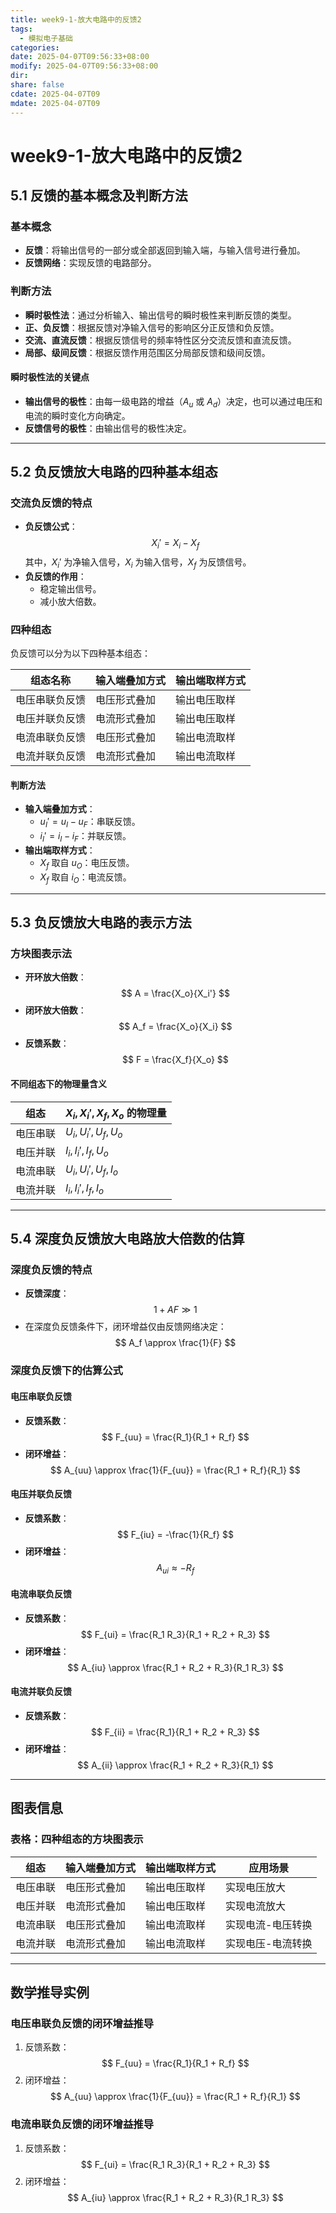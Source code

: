 ```yaml
---
title: week9-1-放大电路中的反馈2
tags:
  - 模拟电子基础
categories: 
date: 2025-04-07T09:56:33+08:00
modify: 2025-04-07T09:56:33+08:00
dir: 
share: false
cdate: 2025-04-07T09
mdate: 2025-04-07T09
---
```

# week9-1-放大电路中的反馈2

## 5.1 反馈的基本概念及判断方法

### 基本概念
- **反馈**：将输出信号的一部分或全部返回到输入端，与输入信号进行叠加。
- **反馈网络**：实现反馈的电路部分。

### 判断方法
- **瞬时极性法**：通过分析输入、输出信号的瞬时极性来判断反馈的类型。
- **正、负反馈**：根据反馈对净输入信号的影响区分正反馈和负反馈。
- **交流、直流反馈**：根据反馈信号的频率特性区分交流反馈和直流反馈。
- **局部、级间反馈**：根据反馈作用范围区分局部反馈和级间反馈。

#### 瞬时极性法的关键点
- **输出信号的极性**：由每一级电路的增益（$A_u$ 或 $A_d$）决定，也可以通过电压和电流的瞬时变化方向确定。
- **反馈信号的极性**：由输出信号的极性决定。

---

## 5.2 负反馈放大电路的四种基本组态

### 交流负反馈的特点
- **负反馈公式**：
  $$
  X_i' = X_i - X_f
  $$
  其中，$X_i'$ 为净输入信号，$X_i$ 为输入信号，$X_f$ 为反馈信号。
- **负反馈的作用**：
  - 稳定输出信号。
  - 减小放大倍数。

### 四种组态
负反馈可以分为以下四种基本组态：

| 组态名称        | 输入端叠加方式   | 输出端取样方式 |
|-----------------|------------------|----------------|
| 电压串联负反馈 | 电压形式叠加     | 输出电压取样   |
| 电压并联负反馈 | 电流形式叠加     | 输出电压取样   |
| 电流串联负反馈 | 电压形式叠加     | 输出电流取样   |
| 电流并联负反馈 | 电流形式叠加     | 输出电流取样   |

#### 判断方法
- **输入端叠加方式**：
  - $u_I' = u_I - u_F$：串联反馈。
  - $i_I' = i_I - i_F$：并联反馈。
- **输出端取样方式**：
  - $X_f$ 取自 $u_O$：电压反馈。
  - $X_f$ 取自 $i_O$：电流反馈。

---

## 5.3 负反馈放大电路的表示方法

### 方块图表示法
- **开环放大倍数**：
  $$
  A = \frac{X_o}{X_i'}
  $$
- **闭环放大倍数**：
  $$
  A_f = \frac{X_o}{X_i}
  $$
- **反馈系数**：
  $$
  F = \frac{X_f}{X_o}
  $$

#### 不同组态下的物理量含义
| 组态          | $X_i, X_i', X_f, X_o$ 的物理量 |
|---------------|--------------------------------|
| 电压串联      | $U_i, U_i', U_f, U_o$         |
| 电压并联      | $I_i, I_i', I_f, U_o$         |
| 电流串联      | $U_i, U_i', U_f, I_o$         |
| 电流并联      | $I_i, I_i', I_f, I_o$         |

---

## 5.4 深度负反馈放大电路放大倍数的估算

### 深度负反馈的特点
- **反馈深度**：
  $$
  1 + AF \gg 1
  $$
- 在深度负反馈条件下，闭环增益仅由反馈网络决定：
  $$
  A_f \approx \frac{1}{F}
  $$

### 深度负反馈下的估算公式
#### 电压串联负反馈
- **反馈系数**：
  $$
  F_{uu} = \frac{R_1}{R_1 + R_f}
  $$
- **闭环增益**：
  $$
  A_{uu} \approx \frac{1}{F_{uu}} = \frac{R_1 + R_f}{R_1}
  $$

#### 电压并联负反馈
- **反馈系数**：
  $$
  F_{iu} = -\frac{1}{R_f}
  $$
- **闭环增益**：
  $$
  A_{ui} \approx -R_f
  $$

#### 电流串联负反馈
- **反馈系数**：
  $$
  F_{ui} = \frac{R_1 R_3}{R_1 + R_2 + R_3}
  $$
- **闭环增益**：
  $$
  A_{iu} \approx \frac{R_1 + R_2 + R_3}{R_1 R_3}
  $$

#### 电流并联负反馈
- **反馈系数**：
  $$
  F_{ii} = \frac{R_1}{R_1 + R_2 + R_3}
  $$
- **闭环增益**：
  $$
  A_{ii} \approx \frac{R_1 + R_2 + R_3}{R_1}
  $$

---

## 图表信息

### 表格：四种组态的方块图表示

| 组态          | 输入端叠加方式       | 输出端取样方式     | 应用场景            |
|---------------|----------------------|--------------------|---------------------|
| 电压串联      | 电压形式叠加         | 输出电压取样       | 实现电压放大        |
| 电压并联      | 电流形式叠加         | 输出电压取样       | 实现电流放大        |
| 电流串联      | 电压形式叠加         | 输出电流取样       | 实现电流-电压转换   |
| 电流并联      | 电流形式叠加         | 输出电流取样       | 实现电压-电流转换   |

---

## 数学推导实例

### 电压串联负反馈的闭环增益推导
1. 反馈系数：
   $$
   F_{uu} = \frac{R_1}{R_1 + R_f}
   $$
2. 闭环增益：
   $$
   A_{uu} \approx \frac{1}{F_{uu}} = \frac{R_1 + R_f}{R_1}
   $$

### 电流串联负反馈的闭环增益推导
1. 反馈系数：
   $$
   F_{ui} = \frac{R_1 R_3}{R_1 + R_2 + R_3}
   $$
2. 闭环增益：
   $$
   A_{iu} \approx \frac{R_1 + R_2 + R_3}{R_1 R_3}
   $$
